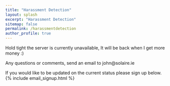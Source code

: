 ```yaml
---
title: "Harassment Detection"
layout: splash
excerpt: "Harassment Detection"
sitemap: false
permalink: /harassmentdetection
author_profile: true
---
```


Hold tight the server is currently unavailable, It will be back when I get more money :)
<div id="g1" style="  width: 100%;max-width: 400px; " align="center"></div>
Any questions or comments, send an email to john@solaire.ie

If you would like to be updated on the current status please sign up below.
{% include email_signup.html %}
